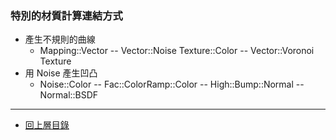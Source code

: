 ### 特別的材質計算連結方式
- 產生不規則的曲線
  - Mapping::Vector -- Vector::Noise Texture::Color -- Vector::Voronoi Texture
- 用 Noise 產生凹凸
  - Noise::Color -- Fac::ColorRamp::Color -- High::Bump::Normal -- Normal::BSDF

---

- [回上層目錄](./index.md)
